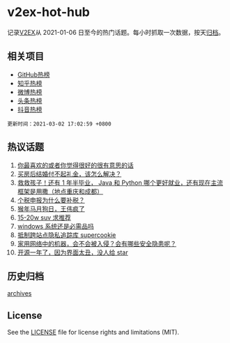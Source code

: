 # v2ex-hot-hub

 记录[V2EX](https://www.v2ex.com/)从 2021-01-06 日至今的热门话题。每小时抓取一次数据，按天[归档](archives)。
 
 ## 相关项目

- [GitHub热榜](https://github.com/snaildev/github-hot-hub)
- [知乎热榜](https://github.com/snaildev/zhihu-hot-hub)
- [微博热榜](https://github.com/snaildev/weibo-hot-hub)
- [头条热榜](https://github.com/snaildev/toutiao-hot-hub)
- [抖音热榜](https://github.com/snaildev/douyin-hot-hub)


 `更新时间：2021-03-02 17:02:59 +0800`

## 热议话题

1. [你最喜欢的或者你觉得很好的很有意思的话](https://www.v2ex.com/t/757491)
1. [买房后结婚付不起礼金，该怎么解决？](https://www.v2ex.com/t/757384)
1. [救救孩子！还有 1 年半毕业， Java 和 Python 哪个更好就业，还有现在主流框架是用撒（地点重庆和成都）](https://www.v2ex.com/t/757354)
1. [个税申报为什么要补税？](https://www.v2ex.com/t/757538)
1. [猴年马月狗日，王伟疯了](https://www.v2ex.com/t/757489)
1. [15-20w suv 求推荐](https://www.v2ex.com/t/757499)
1. [windows 系统还是必需品吗](https://www.v2ex.com/t/757626)
1. [抵制跨站点隐私追踪库 supercookie](https://www.v2ex.com/t/757467)
1. [家用网络中的机器，会不会被入侵？会有哪些安全隐患呢？](https://www.v2ex.com/t/757503)
1. [开源一年了，因为界面太丑，没人给 star](https://www.v2ex.com/t/757516)

## 历史归档

[archives](archives)

## License

See the [LICENSE](LICENSE) file for license rights and limitations (MIT).
